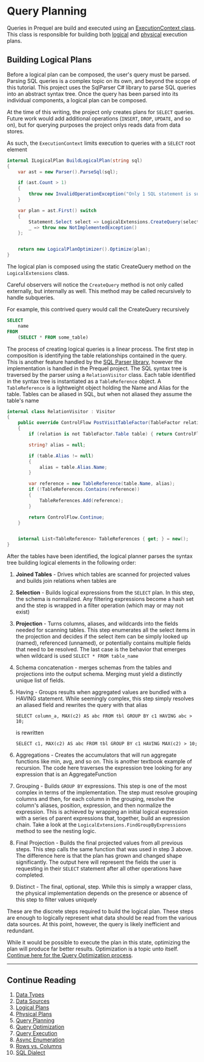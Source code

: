 # Query Planning

Queries in Prequel are build and executed using an [ExecutionContext class](../Engine/Prequel.Engine/Execution/ExecutionContext.cs).  This class is responsible for building both [logical](logical-plans.md) and [physical](physical-plans.md) execution plans.

## Building Logical Plans
Before a logical plan can be composed, the user's query must be parsed.  Parsing SQL queries is a complex topic on its own, and beyond the scope of this tutorial.  This project uses the SqlParser C# library to parse SQL queries into an abstract syntax tree.  Once the query has been parsed into its individual components, a logical plan can be composed.

At the time of this writing, the project only creates plans for `SELECT` queries.  Future work would add additional operations (`INSERT`, `DROP`, `UPDATE`, and so on), but for querying purposes the project onlys reads data from data stores.

As such, the `ExecutionContext` limits execution to queries with a `SELECT` root element

```c#
internal ILogicalPlan BuildLogicalPlan(string sql)
{
    var ast = new Parser().ParseSql(sql);

    if (ast.Count > 1)
    {
        throw new InvalidOperationException("Only 1 SQL statement is supported");
    }

    var plan = ast.First() switch
    {
        Statement.Select select => LogicalExtensions.CreateQuery(select.Query, new PlannerContext(_tables)),
        _ => throw new NotImplementedException()
    };


    return new LogicalPlanOptimizer().Optimize(plan);
}
```

The logical plan is composed using the static CreateQuery method on the `LogicalExtensions` class.  

Careful observers will notice the `CreateQuery` method is not only called externally, but internally as well.  This method may be called recursively to handle subqueries.  

For example, this contrived query would call the CreateQuery recursively

```sql
SELECT 
    name
FROM
	(SELECT * FROM some_table)
```

The process of creating logical queries is a linear process.  The first step in composition is identifying the table relationships contained in the query.  This is another feature handled by the [SQL Parser library](https://github.com/TylerBrinks/SqlParser-cs), however the implementation is handled in the Prequel project.  The SQL syntax tree is traversed by the parser using a `RelationVisitor` class.  Each table identified in the syntax tree is instantiated as a `TableReference` object.  A `TableReference` is a lightweight object holding the Name and Alias for the table.  Tables can be aliased in SQL, but when not aliased they assume the table's name

```c#
internal class RelationVisitor : Visitor
{
    public override ControlFlow PostVisitTableFactor(TableFactor relation)
    {
        if (relation is not TableFactor.Table table) { return ControlFlow.Continue; }

        string? alias = null;

        if (table.Alias != null)
        {
            alias = table.Alias.Name;
        }

        var reference = new TableReference(table.Name, alias);
        if (!TableReferences.Contains(reference))
        {
            TableReferences.Add(reference);
        }

        return ControlFlow.Continue;
    }


    internal List<TableReference> TableReferences { get; } = new();
}
```

After the tables have been identified, the logical planner parses the syntax tree building logical elements in the following order:
1. **Joined Tables** - Drives which tables are scanned for projected values and builds join relations when tables are 
2. **Selection** - Builds logical expressions from the `SELECT` plan.  In this step, the schema is normalized.  Any filtering expressions become a hash set and the step is wrapped in a filter operation (which may or may not exist)
3. **Projection** - Turns columns, aliases, and wildcards into the fields needed for scanning tables.  This step enumerates all the select items in the projection and decides if the select item can be simply looked up (named), referenced (unnamed), or potentially contains multiple fields that need to be resolved. The last case is the behavior that emerges when wildcard is used `SELECT * FROM table_name`
4. Schema concatenation - merges schemas from the tables and projections into the output schema.  Merging must yield a distinctly unique list of fields.
5. Having - Groups results when aggregated values are bundled with a HAVING statement.  While seemingly complex, this step simply resolves an aliased field and rewrites the query with that alias

    `SELECT column_a, MAX(c2) AS abc FROM tbl GROUP BY c1 HAVING abc > 10;`

    is rewritten

    `SELECT c1, MAX(c2) AS abc FROM tbl GROUP BY c1 HAVING MAX(c2) > 10;`

6. Aggregations - Creates the accumulators that will run aggregate functions like min, avg, and so on.  This is another textbook example of recursion.  The code here traverses the expression tree looking for any expression that is an AggregateFunction
7. Grouping - Builds `GROUP BY` expressions.  This step is one of the most complex in terms of the implementation.  The step must resolve grouping columns and then, for each column in the grouping, resolve the column's aliases, position, expression, and then normalize the expression.  This is achieved by wrapping an initial logical expression with a series of parent expressions that, together, build an expression chain. Take a look at the `LogicalExtensions.FindGroupByExpressions` method to see the nesting logic.
8. Final Projection - Builds the final projected values from all previous steps.  This step calls the same function that was used in step 3 above.  The difference here is that the plan has grown and changed shape significantly.  The output here will represent the fields the user is requesting in their `SELECT` statement after all other operations have completed.
9. Distinct - The final, optional, step.  While this is simply a wrapper class, the physical implementation depends on the presence or absence of this step to filter values uniquely

These are the discrete steps required to build the logical plan.  These steps are enough to logically represent what data should be read from the various data sources.  At this point, however, the query is likely inefficient and redundant.  

While it would be possible to execute the plan in this state, optimizing the plan will produce far better results.  Optimization is a topic unto itself.   [Continue here for the Query Optimization process](query-optimization.md).

---

## Continue Reading

1.   [Data Types](data-types.md)
2.   [Data Sources](data-sources.md)
3.   [Logical Plans](logical-plans.md)
4.   [Physical Plans](physical-plans.md)
5.   [Query Planning](query-planning.md)
6.   [Query Optimization](query-optimization.md)
7.   [Query Execution](query-execution.md)
8.   [Async Enumeration](async-execution.md)
9.   [Rows vs. Columns](rows-and-columns.md)
10.  [SQL Dialect](sql-dialect.md)